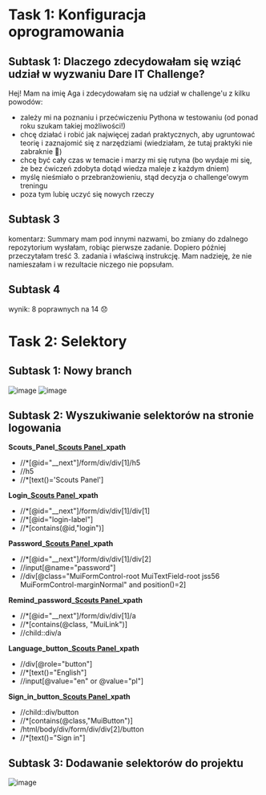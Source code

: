 # Task 1: Konfiguracja oprogramowania
## Subtask 1: Dlaczego zdecydowałam się wziąć udział w wyzwaniu Dare IT Challenge?
Hej! Mam na imię Aga i zdecydowałam się na udział w challenge'u z kilku powodów:
- zależy mi na poznaniu i przećwiczeniu Pythona w testowaniu (od ponad roku szukam takiej możliwości!)
- chcę działać i robić jak najwięcej zadań praktycznych, aby ugruntować teorię i zaznajomić się z narzędziami (wiedziałam, że tutaj praktyki nie zabraknie 🙂)
- chcę być cały czas w temacie i marzy mi się rutyna (bo wydaje mi się, że bez ćwiczeń zdobyta dotąd wiedza maleje z każdym dniem)
- myślę nieśmiało o przebranżowieniu, stąd decyzja o challenge'owym treningu
- poza tym lubię uczyć się nowych rzeczy
## Subtask 3
komentarz: Summary mam pod innymi nazwami, bo zmiany do zdalnego repozytorium wysłałam, robiąc pierwsze zadanie. Dopiero później przeczytałam treść 3. zadania i właściwą instrukcję. Mam nadzieję, że nie namieszałam i w rezultacie niczego nie popsułam.
## Subtask 4
wynik: 8 poprawnych na 14 :disappointed:

# Task 2: Selektory
## Subtask 1: Nowy branch
![image](https://user-images.githubusercontent.com/116113886/230984521-b41735f7-866e-4de8-b45a-60f1e5cbe24a.png)
![image](https://user-images.githubusercontent.com/116113886/230984667-4071d291-e79f-48e8-a54d-a6f56d722e42.png)
## Subtask 2: Wyszukiwanie selektorów na stronie logowania
**Scouts_Panel_[Scouts Panel](https://scouts-test.futbolkolektyw.pl/en/login?redirected=true)_xpath**
- //*[@id="__next"]/form/div/div[1]/h5
- //h5
- //*[text()='Scouts Panel']

**Login_[Scouts Panel](https://scouts-test.futbolkolektyw.pl/en/login?redirected=true)_xpath**
- //*[@id="__next"]/form/div/div[1]/div[1]
- //*[@id="login-label"] 
- //*[contains(@id,"login")]

**Password_[Scouts Panel](https://scouts-test.futbolkolektyw.pl/en/login?redirected=true)_xpath**
- //*[@id="__next"]/form/div/div[1]/div[2]
- //input[@name="password"]
- //div[@class="MuiFormControl-root MuiTextField-root jss56 MuiFormControl-marginNormal" and position()=2]

**Remind_password_[Scouts Panel](https://scouts-test.futbolkolektyw.pl/en/login?redirected=true)_xpath**
- //*[@id="__next"]/form/div/div[1]/a
- //*[contains(@class, "MuiLink")] 
- //child::div/a

**Language_button_[Scouts Panel](https://scouts-test.futbolkolektyw.pl/en/login?redirected=true)_xpath**
- //div[@role="button"]
- //*[text()="English"]
- //input[@value="en" or @value="pl"]

**Sign_in_button_[Scouts Panel](https://scouts-test.futbolkolektyw.pl/en/login?redirected=true)_xpath**
- //child::div/button
- //*[contains(@class,"MuiButton")]
- /html/body/div/form/div/div[2]/button
- //*[text()="Sign in"]

## Subtask 3: Dodawanie selektorów do projektu
![image](https://user-images.githubusercontent.com/116113886/231213759-3f88a6b7-e359-4dd0-903f-9c7a42d88837.png)

